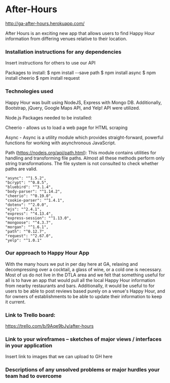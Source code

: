 # After-Hours
http://ga-after-hours.herokuapp.com/

After Hours is an exciting new app that allows users to find Happy Hour information from differing venues relative to their location. 

### Installation instructions for any dependencies
Insert instructions for others to use our API

Packages to install:
$ npm install --save path
$ npm install async
$ npm install cheerio
$ npm install request


### Technologies used
Happy Hour was built using NodeJS, Express with Mongo DB. Additionally, Bootstrap, jQuery, Google Maps API, and Yelp! API were utilized. 

Node.js Packages needed to be installed:

Cheerio - allows us to load a web page for HTML scraping

Async - Async is a utility module which provides straight-forward, powerful functions for working with asynchronous JavaScript.

Path (https://nodejs.org/api/path.html): This module contains utilities for handling and transforming file paths. Almost all these methods perform only string transformations. The file system is not consulted to check whether paths are valid.

    "async": "^1.5.2",
    "bcrypt": "^0.8.5",
    "bluebird": "^3.1.4",
    "body-parser": "^1.14.2",
    "cheerio": "^0.19.0",
    "cookie-parser": "^1.4.1",
    "dotenv": "^2.0.0",
    "ejs": "^2.4.1",
    "express": "^4.13.4",
    "express-session": "^1.13.0",
    "mongoose": "^4.3.7",
    "morgan": "^1.6.1",
    "path": "^0.12.7",
    "request": "^2.67.0",
    "yelp": "^1.0.1"

### Our approach to Happy Hour App
With the many hours we put in per day here at GA, relaxing and decompressing over a cocktail, a glass of wine, or a cold one is necessary. Most of us do not live in the DTLA area and we felt that something useful for all is to have an app that would pull all the local Happy Hour information from nearby restaurants and bars. Additionally, it would be useful to for users to be able to post reviews based purely on a venue's Happy Hour, and for owners of establishments to be able to update their information to keep it current.



### Link to Trello board:
https://trello.com/b/9Aqe9bJy/after-hours

### Link to your wireframes – sketches of major views / interfaces in your application
Insert link to images that we can upload to GH here

### Descriptions of any unsolved problems or major hurdles your team had to overcome
